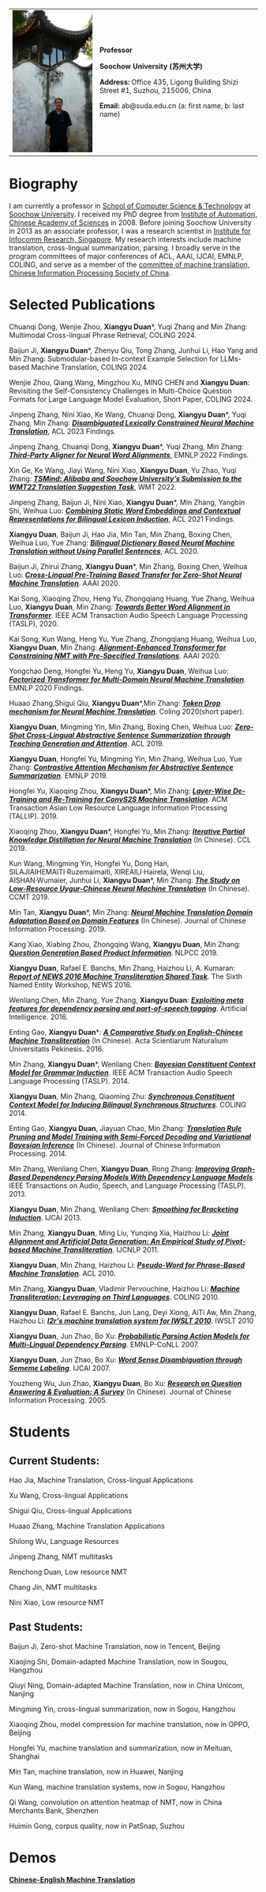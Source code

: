 <table border="0">
  <tr>
    <td width="35%">
      <img src="/IMG_0051.JPG" width="100%">
    </td>
    <td width="65%">
      <p><b>Professor</b></p>
      <p><b>Soochow University (苏州大学)</b></p>
      <p><b>Address:</b> Office 435, Ligong Building
                     Shizi Street #1, Suzhou, 215006, China</p>
      <p><b>Email:</b> ab@suda.edu.cn (a: first name, b: last name)</p>
    </td>
  </tr>
</table>

# Biography

I am currently a professor in [School of Computer Science & Technology](http://scst.suda.edu.cn/main.psp) at [Soochow University](http://eng.suda.edu.cn/). I received my PhD degree from [Institute of Automation, Chinese Academy of Sciences](http://english.ia.cas.cn/) in 2008. Before joining Soochow University in 2013 as an associate professor, I was a research scientist in [Institute for Infocomm Research, Singapore](https://www.a-star.edu.sg/i2r). My research interests include machine translation, cross-lingual summarization, parsing. I broadly serve in the program committees of major conferences of ACL, AAAI, IJCAI, EMNLP, COLING, and serve as a member of the [committee of machine translation, Chinese Information Processing Society of China](http://sc.cipsc.org.cn/mt/index.php/about.html).

# Selected Publications

Chuanqi Dong, Wenjie Zhou, **Xiangyu Duan***, Yuqi Zhang and Min Zhang: Multimodal Cross-lingual Phrase Retrieval, COLING 2024.

Baijun Ji, **Xiangyu Duan***, Zhenyu Qiu, Tong Zhang, Junhui Li, Hao Yang and Min Zhang: Submodular-based In-context Example Selection for LLMs-based Machine Translation, COLING 2024.

Wenjie Zhou, Qiang Wang, Mingzhou Xu, MING CHEN and **Xiangyu Duan**: Revisiting the Self-Consistency Challenges in Multi-Choice Question Formats for Large Language Model Evaluation, Short Paper, COLING 2024.

Jinpeng Zhang, Nini Xiao, Ke Wang, Chuanqi Dong, **Xiangyu Duan***, Yuqi Zhang, Min Zhang: [***Disambiguated Lexically Constrained Neural Machine Translation***](https://aclanthology.org/2023.findings-acl.673.pdf), ACL 2023 Findings.

Jinpeng Zhang, Chuanqi Dong, **Xiangyu Duan***, Yuqi Zhang, Min Zhang: [***Third-Party Aligner for Neural Word Alignments***](https://aclanthology.org/2022.findings-emnlp.228.pdf), EMNLP 2022 Findings.

Xin Ge, Ke Wang, Jiayi Wang, Nini Xiao, **Xiangyu Duan**, Yu Zhao, Yuqi Zhang: [***TSMind: Alibaba and Soochow University’s Submission to the WMT22 Translation Suggestion Task***](https://aclanthology.org/2022.wmt-1.123.pdf), WMT 2022.

Jinpeng Zhang, Baijun Ji, Nini Xiao, **Xiangyu Duan***, Min Zhang, Yangbin Shi, Weihua Luo: [***Combining Static Word Embeddings and Contextual Representations for Bilingual Lexicon Induction***](https://aclanthology.org/2021.findings-acl.260.pdf), ACL 2021 Findings.

**Xiangyu Duan**, Baijun Ji, Hao Jia, Min Tan, Min Zhang, Boxing Chen, Weihua Luo, Yue Zhang: [***Bilingual Dictionary Based Neural Machine Translation without Using Parallel Sentences***](https://www.aclweb.org/anthology/2020.acl-main.143.pdf), ACL 2020.

Baijun Ji, Zhirui Zhang, **Xiangyu Duan***, Min Zhang, Boxing Chen, Weihua Luo: [***Cross-Lingual Pre-Training Based Transfer for Zero-Shot Neural Machine Translation***](https://www.aaai.org/ojs/index.php/AAAI/article/view/5341). AAAI 2020.

Kai Song, Xiaoqing Zhou, Heng Yu, Zhongqiang Huang, Yue Zhang, Weihua Luo, **Xiangyu Duan**, Min Zhang: [***Towards Better Word Alignment in Transformer***](https://ieeexplore.ieee.org/document/9103090). IEEE ACM Transaction Audio Speech Language Processing (TASLP), 2020.

Kai Song, Kun Wang, Heng Yu, Yue Zhang, Zhongqiang Huang, Weihua Luo, **Xiangyu Duan**, Min Zhang: [***Alignment-Enhanced Transformer for Constraining NMT with Pre-Specified Translations***](https://www.aaai.org/ojs/index.php/AAAI/article/view/6418). AAAI 2020.

Yongchao Deng, Hongfei Yu, Heng Yu, **Xiangyu Duan**, Weihua Luo: [***Factorized Transformer for Multi-Domain Neural Machine Translation***](https://www.aclweb.org/anthology/2020.findings-emnlp.377.pdf). EMNLP 2020 Findings.

Huaao Zhang,Shigui Qiu, **Xiangyu Duan***,Min Zhang: [***Token Drop mechanism for Neural Machine Translation***](https://www.aclweb.org/anthology/2020.coling-main.379.pdf). Coling  2020(short paper).

**Xiangyu Duan**, Mingming Yin, Min Zhang, Boxing Chen, Weihua Luo: [***Zero-Shot Cross-Lingual Abstractive Sentence Summarization through Teaching Generation and Attention***](https://www.aclweb.org/anthology/P19-1305.pdf). ACL  2019.

**Xiangyu Duan**, Hongfei Yu, Mingming Yin, Min Zhang, Weihua Luo, Yue Zhang: [***Contrastive Attention Mechanism for Abstractive Sentence Summarization***](https://www.aclweb.org/anthology/D19-1301.pdf). EMNLP 2019.

Hongfei Yu, Xiaoqing Zhou, **Xiangyu Duan***, Min Zhang: [***Layer-Wise De-Training and Re-Training for ConvS2S Machine Translation***](https://dl.acm.org/doi/pdf/10.1145/3358414). ACM Transaction Asian Low Resource Language Information Processing (TALLIP). 2019.

Xiaoqing Zhou, **Xiangyu Duan***, Hongfei Yu, Min Zhang: [***Iterative Partial Knowledge Distillation for Neural Machine Translation***](http://cips-cl.org/static/anthology/CCL-2019/CCL-19-076.pdf) (In Chinese). CCL 2019.

Kun Wang, Mingming Yin, Hongfei Yu, Dong Han, SILAJIAIHEMAITI·Ruzemaimaiti, XIREAILI·Hairela, Wenqi Liu, AISHAN·Wumaier, Junhui Li, **Xiangyu Duan***, Min Zhang: [***The Study on Low-Resource Uygur-Chinese Neural Machine Translation***]() (In Chinese). CCMT 2019.

Min Tan, **Xiangyu Duan***, Min Zhang: [***Neural Machine Translation Domain Adaptation Based on Domain Features***](https://kns.cnki.net/kcms/detail/detail.aspx?dbcode=CJFD&dbname=CJFDLAST2019&filename=MESS201907008&v=OHJ%25mmd2BbPNqt%25mmd2BFdNgOMkEdDiPyLIKc51JtaN4szNU290LhOg5eFKOO4V0gkHuQQfnZI) (In Chinese). Journal of Chinese Information Processing. 2019.

Kang Xiao, Xiabing Zhou, Zhongqing Wang, **Xiangyu Duan**, Min Zhang: [***Question Generation Based Product Information***](http://tcci.ccf.org.cn/conference/2019/papers/CN77.pdf). NLPCC 2019.

**Xiangyu Duan**, Rafael E. Banchs, Min Zhang, Haizhou Li, A. Kumaran: [***Report of NEWS 2016 Machine Transliteration Shared Task***](https://www.aclweb.org/anthology/W16-2709.pdf). The Sixth Named Entity Workshop, NEWS 2016.

Wenliang Chen, Min Zhang, Yue Zhang, **Xiangyu Duan**: [***Exploiting meta features for dependency parsing and part-of-speech tagging***](https://www.sciencedirect.com/science/article/abs/pii/S0004370215001381). Artificial Intelligence. 2016.

Enting Gao, **Xiangyu Duan***: [***A Comparative Study on English-Chinese Machine Transliteration***](https://kns.cnki.net/kcms/detail/detail.aspx?dbcode=CJFD&dbname=CJFDLAST2017&filename=BJDZ201702012&v=xf31SnYLlqu0MvoLWntpIg2IYgDWGqpqkJSRiYwX9SmjIZAryWxIH30TPk%25mmd2Fz7VvY) (In Chinese). Acta Scientiarum Naturalium Universitatis Pekinesis. 2016.

Min Zhang, **Xiangyu Duan***, Wenliang Chen: [***Bayesian Constituent Context Model for Grammar Induction***](https://ieeexplore.ieee.org/document/6680611). IEEE ACM Transaction Audio Speech Language Processing (TASLP). 2014.

**Xiangyu Duan**, Min Zhang, Qiaoming Zhu: [***Synchronous Constituent Context Model for Inducing Bilingual Synchronous Structures***](https://www.aclweb.org/anthology/C14-1176.pdf). COLING 2014.

Enting Gao, **Xiangyu Duan**, Jiayuan Chao, Min Zhang: [***Translation Rule Pruning and Model Training with Semi-Forced Decoding and Variational Bayesian Inference***](https://kns.cnki.net/kcms/detail/detail.aspx?dbcode=CJFD&dbname=CJFD2014&filename=MESS201405019&v=JhR5vtwH7zujEaEhO3rO1wiaEyU%25mmd2B9tZSwt89k8MiB%25mmd2Fkq0efAXw1vni%25mmd2BjvnKUZFLC) (In Chinese). Journal of Chinese Information Processing. 2014.

Min Zhang, Wenliang Chen, **Xiangyu Duan**, Rong Zhang: [***Improving Graph-Based Dependency Parsing Models With Dependency Language Models***](https://ieeexplore.ieee.org/document/6562798). IEEE Transactions on Audio, Speech, and Language Processing (TASLP). 2013.

**Xiangyu Duan**, Min Zhang, Wenliang Chen: [***Smoothing for Bracketing Induction***](https://www.ijcai.org/Proceedings/13/Papers/308.pdf). IJCAI 2013.

Min Zhang, **Xiangyu Duan**, Ming Liu, Yunqing Xia, Haizhou Li: [***Joint Alignment and Artificial Data  Generation: An Empirical Study of Pivot-based Machine Transliteration***](https://ieeexplore.ieee.org/document/6562798). IJCNLP 2011.

**Xiangyu Duan**, Min Zhang, Haizhou Li: [***Pseudo-Word for Phrase-Based Machine Translation***](https://www.aclweb.org/anthology/I11-1135.pdf). ACL 2010.

Min Zhang, **Xiangyu Duan**, Vladimir Pervouchine, Haizhou Li: [***Machine Transliteration: Leveraging on Third Languages***](https://www.aclweb.org/anthology/C10-2165.pdf). COLING 2010.

**Xiangyu Duan**, Rafael E. Banchs, Jun Lang, Deyi Xiong, AiTi Aw, Min Zhang, Haizhou Li: [***I2r's machine translation system for IWSLT 2010***](http://www.mt-archive.info/IWSLT-2010-Duan.pdf). IWSLT 2010

**Xiangyu Duan**, Jun Zhao, Bo Xu: [***Probabilistic Parsing Action Models for Multi-Lingual Dependency Parsing***](https://www.aclweb.org/anthology/D07-1098.pdf). EMNLP-CoNLL 2007.

**Xiangyu Duan**, Jun Zhao, Bo Xu: [***Word Sense Disambiguation through Sememe Labeling***](https://www.ijcai.org/Proceedings/07/Papers/257.pdf). IJCAI 2007.

Youzheng Wu, Jun Zhao, **Xiangyu Duan**, Bo Xu: [***Research on Question Answering & Evaluation: A Survey***](https://kns.cnki.net/kcms/detail/detail.aspx?dbcode=CJFD&dbname=CJFD2005&filename=MESS200503000&v=ND6nK0IbThuaWQ5e0N3SrZW8Ie8W5DxhsyrBVHiFaHjQwIcwEnhjmLP7zEPjoplTs) (In Chinese). Journal of Chinese Information Processing. 2005.

# Students

## Current Students:

Hao Jia, Machine Translation, Cross-lingual Applications

Xu Wang, Cross-lingual Applications

Shigui Qiu, Cross-lingual Applications

Huaao Zhang, Machine Translation Applications

Shilong Wu, Language Resources

Jinpeng Zhang, NMT multitasks

Renchong Duan, Low resource NMT

Chang Jin, NMT multitasks

Nini Xiao, Low resource NMT

## Past Students:

Baijun Ji, Zero-shot Machine Translation, now in Tencent, Beijing

Xiaojing Shi, Domain-adapted Machine Translation, now in Sougou, Hangzhou

Qiuyi Ning, Domain-adapted Machine Translation, now in China Unicom, Nanjing

Mingming Yin, cross-lingual summarization, now in Sogou, Hangzhou

Xiaoqing Zhou, model compression for machine translation, now in OPPO, Beijing

Hongfei Yu, machine translation and summarization, now in Meituan, Shanghai

Min Tan, machine translation, now in Huawei, Nanjing

Kun Wang, machine translation systems, now in Sogou, Hangzhou

Qi Wang, convolution on attention heatmap of NMT, now in China Merchants Bank, Shenzhen

Huimin Gong, corpus quality, now in PatSnap, Suzhou

# Demos

[**Chinese-English Machine Translation**](http://hlt.suda.edu.cn/translation/#/translation) 
